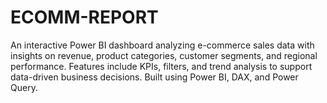 # ECOMM-REPORT
An interactive Power BI dashboard analyzing e-commerce sales data with insights on revenue, product categories, customer segments, and regional performance. Features include KPIs, filters, and trend analysis to support data-driven business decisions. Built using Power BI, DAX, and Power Query.
